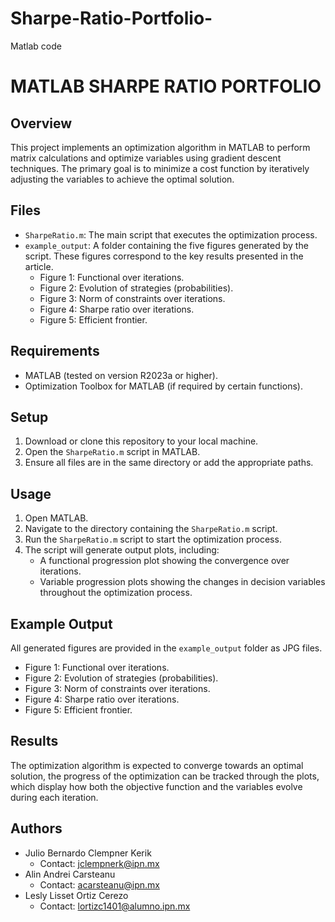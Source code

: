 # Sharpe-Ratio-Portfolio-
Matlab code 
# MATLAB SHARPE RATIO PORTFOLIO

## Overview
This project implements an optimization algorithm in MATLAB to perform matrix calculations and optimize variables using gradient descent techniques. The primary goal is to minimize a cost function by iteratively adjusting the variables to achieve the optimal solution.

## Files
- `SharpeRatio.m`: The main script that executes the optimization process.
- `example_output`:  A folder containing the five figures generated by the script. These figures correspond to the key results presented in the article.  
   - Figure 1: Functional over iterations.  
   - Figure 2: Evolution of strategies (probabilities).  
   - Figure 3: Norm of constraints over iterations.  
   - Figure 4: Sharpe ratio over iterations.  
   - Figure 5: Efficient frontier.
     
## Requirements
- MATLAB (tested on version R2023a or higher).
- Optimization Toolbox for MATLAB (if required by certain functions).

## Setup
1. Download or clone this repository to your local machine.
2. Open the `SharpeRatio.m` script in MATLAB.
3. Ensure all files are in the same directory or add the appropriate paths.

## Usage
1. Open MATLAB.
2. Navigate to the directory containing the `SharpeRatio.m` script.
3. Run the `SharpeRatio.m` script to start the optimization process.
4. The script will generate output plots, including:
   - A functional progression plot showing the convergence over iterations.
   - Variable progression plots showing the changes in decision variables throughout the optimization process.

## Example Output
All generated figures are provided in the `example_output` folder as JPG files.
   - Figure 1: Functional over iterations.  
   - Figure 2: Evolution of strategies (probabilities).  
   - Figure 3: Norm of constraints over iterations.  
   - Figure 4: Sharpe ratio over iterations.  
   - Figure 5: Efficient frontier.

## Results
The optimization algorithm is expected to converge towards an optimal solution, the progress of the optimization can be tracked through the plots, which display how both the objective function and the variables evolve during each iteration.

## Authors
- Julio Bernardo Clempner Kerik
   - Contact: jclempnerk@ipn.mx
- Alin Andrei Carsteanu
   - Contact: acarsteanu@ipn.mx
- Lesly Lisset Ortiz Cerezo
   - Contact: lortizc1401@alumno.ipn.mx
